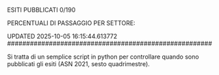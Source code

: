 ESITI PUBBLICATI 0/190 

PERCENTUALI DI PASSAGGIO PER SETTORE:

UPDATED 2025-10-05 16:15:44.613772
###################################################### 

Si tratta di un semplice script in python per controllare quando sono pubblicati gli esiti (ASN 2021, sesto quadrimestre).

